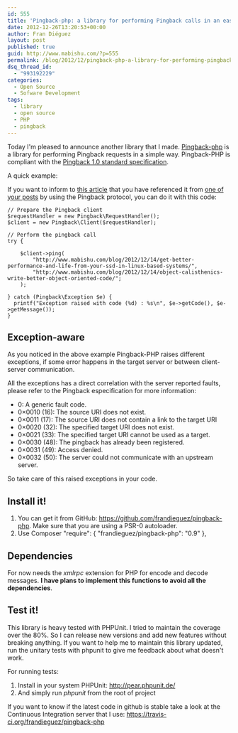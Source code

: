 ```yaml
---
id: 555
title: 'Pingback-php: a library for performing Pingback calls in an easy-way'
date: 2012-12-26T13:20:53+00:00
author: Fran Diéguez
layout: post
published: true
guid: http://www.mabishu.com/?p=555
permalink: /blog/2012/12/pingback-php-a-library-for-performing-pingback-calls-in-an-easy-way/
dsq_thread_id:
  - "993192229"
categories:
  - Open Source
  - Sofware Development
tags:
  - library
  - open source
  - PHP
  - pingback
---
```

Today I'm pleased to announce another library that I made. <a title="Pingback-php project page" href="http://frandieguez.github.com/pingback-php/">Pingback-php</a> is a library for performing Pingback requests in a simple way. Pingback-PHP is compliant with the <a href="http://www.hixie.ch/specs/pingback/pingback">Pingback 1.0 standard specification</a>.

A quick example:

If you want to inform to <a href="http://www.mabishu.com/blog/2012/12/14/object-calisthenics-write-better-object-oriented-code/">this article</a> that you have referenced it from <a href="http://www.mabishu.com/blog/2012/12/14/get-better-performance-and-life-from-your-ssd-in-linux-based-systems/">one of your posts</a> by using the Pingback protocol, you can do it with this code:
<pre><code>// Prepare the Pingback client
$requestHandler = new Pingback\RequestHandler();
$client = new Pingback\Client($requestHandler);

// Perform the pingback call
try {

    $client-&gt;ping(
        "http://www.mabishu.com/blog/2012/12/14/get-better-performance-and-life-from-your-ssd-in-linux-based-systems/",
        "http://www.mabishu.com/blog/2012/12/14/object-calisthenics-write-better-object-oriented-code/";
    );

} catch (Pingback\Exception $e) {
  printf("Exception raised with code (%d) : %s\n", $e-&gt;getCode(), $e-&gt;getMessage());
}
</code></pre>
<!--more-->

<h2><a href="https://github.com/frandieguez/pingback-php#exception-aware" name="exception-aware"></a>Exception-aware</h2>
As you noticed in the above example Pingback-PHP raises different exceptions, if some error happens in the target server or between client-server communication.

All the exceptions has a direct correlation with the server reported faults, please refer to the Pingback especification for more information:
<ul>
	<li>0: A generic fault code.</li>
	<li>0×0010 (16): The source URI does not exist.</li>
	<li>0×0011 (17): The source URI does not contain a link to the target URI</li>
	<li>0×0020 (32): The specified target URI does not exist.</li>
	<li>0×0021 (33): The specified target URI cannot be used as a target.</li>
	<li>0×0030 (48): The pingback has already been registered.</li>
	<li>0×0031 (49): Access denied.</li>
	<li>0×0032 (50): The server could not communicate with an upstream server.</li>
</ul>
So take care of this raised exceptions in your code.
<h2><a href="https://github.com/frandieguez/pingback-php#install-it" name="install-it"></a>Install it!</h2>
<ol>
	<li>You can get it from GitHub: <a href="https://github.com/frandieguez/pingback-php">https://github.com/frandieguez/pingback-php</a>.
Make sure that you are using a PSR-0 autoloader.</li>
	<li>Use Composer
"require": {
"frandieguez/pingback-php": "0.9"
},</li>
</ol>
<h2><a href="https://github.com/frandieguez/pingback-php#dependencies" name="dependencies"></a>Dependencies</h2>
For now needs the <em>xmlrpc </em>extension for PHP for encode and decode messages. <strong>I have plans to implement this functions to avoid all the dependencies</strong>.
<h2><a href="https://github.com/frandieguez/pingback-php#test-it" name="test-it"></a>Test it!</h2>
This library is heavy tested with PHPUnit. I tried to maintain the coverage over the 80%. So I can release new versions and add new features without breaking anything. If you want to help me to maintain this library updated, run the unitary tests with phpunit to give me feedback about what doesn't work.

For running tests:
<ol>
	<li>Install in your system PHPUnit: <a href="http://pear.phpunit.de/">http://pear.phpunit.de/</a></li>
	<li>And simply run <em>phpunit</em> from the root of project</li>
</ol>
If you want to know if the latest code in github is stable take a look at the Continuous Integration server that I use: <a href="https://travis-ci.org/frandieguez/pingback-php">https://travis-ci.org/frandieguez/pingback-php</a>

&nbsp;
<h2><a href="https://github.com/frandieguez/pingback-php#build-status" name="build-status"></a></h2>